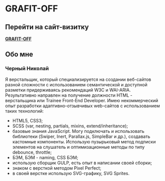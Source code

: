 # GRAFIT-OFF

## Перейти на сайт-визитку
[**GRAFIT-OFF**](https://grafit-off.github.io/grafit-off/build) 

## Обо мне 
### Черный Николай
Я верстальщик, который специализируется на создании веб-сайтов разной сложности с использованием семантической и доступной разметки придерживаясь рекомендаций W3C и WAI-ARIA. 
Результативно направлен на получение должности HTML - верстальщика или Trainee Front-End Developer. 
Имею некоммерческий опыт разработки адаптивно-отзывчивых web-сайтов с использованием таких технологий: 
* HTML5, CSS3; 
* SCSS (var, nesting, partials, mixins, extend/inheritance); 
* базовые знания JavaScript. Могу подключать и использовать библиотеки (Swiper, Inert, Parallax.js, SimpleBar и др.), создавать кастомные компоненты. Использую пузырьковый метод подписки элементов на слушатель и оптимизационные методы по типу debounce, throttle;
* БЭМ, БЭМ - naming, CSS БЭМ; 
* использую сборщик GULP, есть опыт в написании своей сборки; 
* знаком с версткой методом Pixel Perfect; 
* в своей верстке использую SVG-графику, SVG Sprites.
